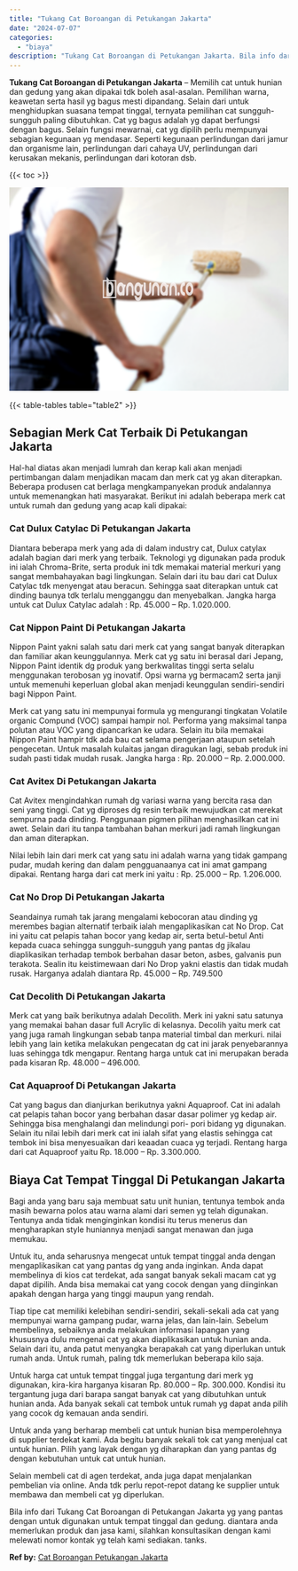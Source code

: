 ```yaml
---
title: "Tukang Cat Boroangan di Petukangan Jakarta"
date: "2024-07-07"
categories: 
  - "biaya"
description: "Tukang Cat Boroangan di Petukangan Jakarta. Bila info dari Tukang Cat Boroangan di Petukangan Jakarta yg yang pantas dengan untuk digunakan untuk tempat ting..."
---
```


**Tukang Cat Boroangan di Petukangan Jakarta** – Memilih cat untuk hunian dan gedung yang akan dipakai tdk boleh asal-asalan. Pemilihan warna, keawetan serta hasil yg bagus mesti dipandang. Selain dari untuk menghidupkan suasana tempat tinggal, ternyata pemilihan cat sungguh-sungguh paling dibutuhkan. Cat yg bagus adalah yg dapat berfungsi dengan bagus. Selain fungsi mewarnai, cat yg dipilih perlu mempunyai sebagian kegunaan yg mendasar. Seperti kegunaan perlindungan dari jamur dan organisme lain, perlindungan dari cahaya UV, perlindungan dari kerusakan mekanis, perlindungan dari kotoran dsb.

{{< toc >}}

![Tukang Cat Boroangan di Petukangan Jakarta](/images/jasa-cat-murah02.png)

{{< table-tables table="table2" >}}

## Sebagian Merk Cat Terbaik Di Petukangan Jakarta

Hal-hal diatas akan menjadi lumrah dan kerap kali akan menjadi pertimbangan dalam menjadikan macam dan merk cat yg akan diterapkan. Beberapa produsen cat berlaga mengkampanyekan produk andalannya untuk memenangkan hati masyarakat. Berikut ini adalah beberapa merk cat untuk rumah dan gedung yang acap kali dipakai:

### Cat Dulux Catylac Di Petukangan Jakarta

Diantara beberapa merk yang ada di dalam industry cat, Dulux catylax adalah bagian dari merk yang terbaik. Teknologi yg digunakan pada produk ini ialah Chroma-Brite, serta produk ini tdk memakai material merkuri yang sangat membahayakan bagi lingkungan. Selain dari itu bau dari cat Dulux Catylac tdk menyengat atau beracun. Sehingga saat diterapkan untuk cat dinding baunya tdk terlalu mengganggu dan menyebalkan. Jangka harga untuk cat Dulux Catylac adalah : Rp. 45.000 – Rp. 1.020.000.

### Cat Nippon Paint Di Petukangan Jakarta

Nippon Paint yakni salah satu dari merk cat yang sangat banyak diterapkan dan familiar akan keunggulannya. Merk cat yg satu ini berasal dari Jepang, Nippon Paint identik dg produk yang berkwalitas tinggi serta selalu menggunakan terobosan yg inovatif. Opsi warna yg bermacam2 serta janji untuk memenuhi keperluan global akan menjadi keunggulan sendiri-sendiri bagi Nippon Paint.

Merk cat yang satu ini mempunyai formula yg mengurangi tingkatan Volatile organic Compund (VOC) sampai hampir nol. Performa yang maksimal tanpa polutan atau VOC yang dipancarkan ke udara. Selain itu bila memakai Nippon Paint hampir tdk ada bau cat selama pengerjaan ataupun setelah pengecetan. Untuk masalah kulaitas jangan diragukan lagi, sebab produk ini sudah pasti tidak mudah rusak. Jangka harga : Rp. 20.000 – Rp. 2.000.000.

### Cat Avitex Di Petukangan Jakarta

Cat Avitex mengindahkan rumah dg variasi warna yang bercita rasa dan seni yang tinggi. Cat yg diproses dg resin terbaik mewujudkan cat merekat sempurna pada dinding. Penggunaan pigmen pilihan menghasilkan cat ini awet. Selain dari itu tanpa tambahan bahan merkuri jadi ramah lingkungan dan aman diterapkan.

Nilai lebih lain dari merk cat yang satu ini adalah warna yang tidak gampang pudar, mudah kering dan dalam pengguanaanya cat ini amat gampang dipakai. Rentang harga dari cat merk ini yaitu : Rp. 25.000 – Rp. 1.206.000.

### Cat No Drop Di Petukangan Jakarta

Seandainya rumah tak jarang mengalami kebocoran atau dinding yg merembes bagian alternatif terbaik ialah mengaplikasikan cat No Drop. Cat ini yaitu cat pelapis tahan bocor yang kedap air, serta betul-betul Anti kepada cuaca sehingga sungguh-sungguh yang pantas dg jikalau diaplikasikan terhadap tembok berbahan dasar beton, asbes, galvanis pun terakota. Sealin itu keistimewaan dari No Drop yakni elastis dan tidak mudah rusak. Harganya adalah diantara Rp. 45.000 – Rp. 749.500

### Cat Decolith Di Petukangan Jakarta

Merk cat yang baik berikutnya adalah Decolith. Merk ini yakni satu satunya yang memakai bahan dasar full Acrylic di kelasnya. Decolih yaitu merk cat yang juga ramah lingkungan sebab tanpa material timbal dan merkuri. nilai lebih yang lain ketika melakukan pengecatan dg cat ini jarak penyebarannya luas sehingga tdk mengapur. Rentang harga untuk cat ini merupakan berada pada kisaran Rp. 48.000 – 496.000.

### Cat Aquaproof Di Petukangan Jakarta

Cat yang bagus dan dianjurkan berikutnya yakni Aquaproof. Cat ini adalah cat pelapis tahan bocor yang berbahan dasar dasar polimer yg kedap air. Sehingga bisa menghalangi dan melindungi pori- pori bidang yg digunakan. Selain itu nilai lebih dari merk cat ini ialah sifat yang elastis sehingga cat tembok ini bisa menyesuaikan dari keaadan cuaca yg terjadi. Rentang harga dari cat Aquaproof yaitu Rp. 18.000 – Rp. 3.300.000.

## Biaya Cat Tempat Tinggal Di Petukangan Jakarta

Bagi anda yang baru saja membuat satu unit hunian, tentunya tembok anda masih bewarna polos atau warna alami dari semen yg telah digunakan. Tentunya anda tidak menginginkan kondisi itu terus menerus dan mengharapkan style huniannya menjadi sangat menawan dan juga memukau.

Untuk itu, anda seharusnya mengecat untuk tempat tinggal anda dengan mengaplikasikan cat yang pantas dg yang anda inginkan. Anda dapat membelinya di kios cat terdekat, ada sangat banyak sekali macam cat yg dapat dipilih. Anda bisa memakai cat yang cocok dengan yang diinginkan apakah dengan harga yang tinggi maupun yang rendah.

Tiap tipe cat memiliki kelebihan sendiri-sendiri, sekali-sekali ada cat yang mempunyai warna gampang pudar, warna jelas, dan lain-lain. Sebelum membelinya, sebaiknya anda melakukan informasi lapangan yang khususnya dulu mengenai cat yg akan diaplikasikan untuk hunian anda. Selain dari itu, anda patut menyangka berapakah cat yang diperlukan untuk rumah anda. Untuk rumah, paling tdk memerlukan beberapa kilo saja.

Untuk harga cat untuk tempat tinggal juga tergantung dari merk yg digunakan, kira-kira harganya kisaran Rp. 80.000 – Rp. 300.000. Kondisi itu tergantung juga dari barapa sangat banyak cat yang dibutuhkan untuk hunian anda. Ada banyak sekali cat tembok untuk rumah yg dapat anda pilih yang cocok dg kemauan anda sendiri.

Untuk anda yang berharap membeli cat untuk hunian bisa memperolehnya di supplier terdekat kami. Ada begitu banyak sekali tok cat yang menjual cat untuk hunian. Pilih yang layak dengan yg diharapkan dan yang pantas dg dengan kebutuhan untuk cat untuk hunian.

Selain membeli cat di agen terdekat, anda juga dapat menjalankan pembelian via online. Anda tdk perlu repot-repot datang ke supplier untuk membawa dan membeli cat yg diperlukan.

Bila info dari Tukang Cat Boroangan di Petukangan Jakarta yg yang pantas dengan untuk digunakan untuk tempat tinggal dan gedung. diantara anda memerlukan produk dan jasa kami, silahkan konsultasikan dengan kami melewati nomor kontak yg telah kami sediakan. tanks.

**Ref by:** [Cat Boroangan Petukangan Jakarta](https://id.wikipedia.org/wiki/Cat)
